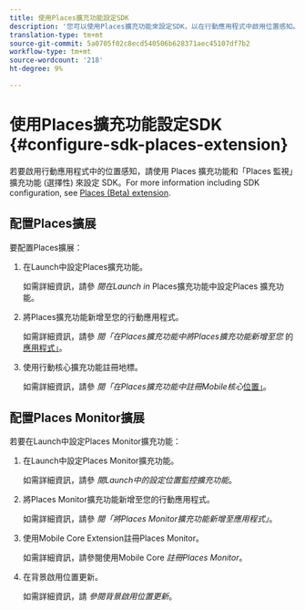 ```yaml
---
title: 使用Places擴充功能設定SDK
description: '您可以使用Places擴充功能來設定SDK，以在行動應用程式中啟用位置感知。 '
translation-type: tm+mt
source-git-commit: 5a0705f02c8ecd540506b628371aec45107df7b2
workflow-type: tm+mt
source-wordcount: '218'
ht-degree: 9%

---
```



# 使用Places擴充功能設定SDK {#configure-sdk-places-extension}

若要啟用行動應用程式中的位置感知，請使用 Places 擴充功能和「Places 監視」擴充功能 (選擇性) 來設定 SDK。For more information including SDK configuration, see [Places (Beta) extension](/help/places-ext-aep-sdks/places-extension/places-extension.md).

## 配置Places擴展

要配置Places擴展：

1. 在Launch中設定Places擴充功能。

   如需詳細資訊，請參 *閱在Launch in* Places擴充功能中設定Places [](/help/places-ext-aep-sdks/places-extension/places-extension.md)擴充功能。

1. 將Places擴充功能新增至您的行動應用程式。

   如需詳細資訊，請參 *閱「在Places擴充功能中將Places擴充功能新增至您* 的 [應用程式」](/help/places-ext-aep-sdks/places-extension/places-extension.md)。

1. 使用行動核心擴充功能註冊地標。

   如需詳細資訊，請參 *閱「在Places擴充功能中註冊Mobile核心*[位置」](/help/places-ext-aep-sdks/places-extension/places-extension.md)。

## 配置Places Monitor擴展

若要在Launch中設定Places Monitor擴充功能：

1. 在Launch中設定Places Monitor擴充功能。

   如需詳細資訊，請參 *閱Launch中的設定位置監控擴充功能*。

1. 將Places Monitor擴充功能新增至您的行動應用程式。

   如需詳細資訊，請參 *閱「將Places Monitor擴充功能新增至應用程式」*。

1. 使用Mobile Core Extension註冊Places Monitor。

   如需詳細資訊，請參閱使用Mobile Core *註冊Places Monitor*。

1. 在背景啟用位置更新。

   如需詳細資訊，請 *參閱背景啟用位置更新*。
